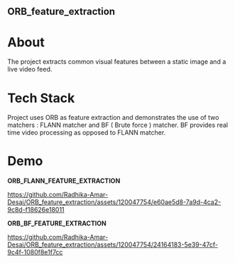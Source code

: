 ## ORB_feature_extraction
# About
The project extracts common visual features between a static image and a live video feed.

# Tech Stack
Project uses ORB as feature extraction and demonstrates the use of two matchers : FLANN matcher and BF ( Brute force ) matcher. 
BF provides real time video processing as opposed to FLANN matcher.

# Demo
__ORB_FLANN_FEATURE_EXTRACTION__

https://github.com/Radhika-Amar-Desai/ORB_feature_extraction/assets/120047754/e60ae5d8-7a9d-4ca2-9c8d-f18626e18011

__ORB_BF_FEATURE_EXTRACTION__

https://github.com/Radhika-Amar-Desai/ORB_feature_extraction/assets/120047754/24164183-5e39-47cf-9c4f-1080f8e1f7cc

